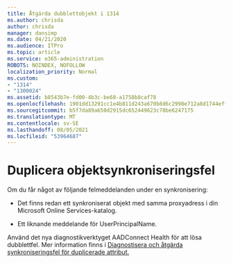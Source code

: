```yaml
---
title: Åtgärda dubblettobjekt i 1314
ms.author: chrisda
author: chrisda
manager: dansimp
ms.date: 04/21/2020
ms.audience: ITPro
ms.topic: article
ms.service: o365-administration
ROBOTS: NOINDEX, NOFOLLOW
localization_priority: Normal
ms.custom:
- "1314"
- "1300024"
ms.assetid: b8543b7e-fd00-4b3c-be68-a1758b8caf78
ms.openlocfilehash: 1901dd13291cc1e4b811d243a670b8d6c2998e712a8d1744effe7e3832c156da
ms.sourcegitcommit: b5f7da89a650d2915dc652449623c78be6247175
ms.translationtype: MT
ms.contentlocale: sv-SE
ms.lasthandoff: 08/05/2021
ms.locfileid: "53964687"
---
```

# <a name="duplicate-object-synchronization-errors"></a>Duplicera objektsynkroniseringsfel

Om du får något av följande felmeddelanden under en synkronisering:

- Det finns redan ett synkroniserat objekt med samma proxyadress i din Microsoft Online Services-katalog.

- Ett liknande meddelande för UserPrincipalName.

Använd det nya diagnostikverktyget AADConnect Health för att lösa dubblettfel. Mer information finns i [Diagnostisera och åtgärda synkroniseringsfel för duplicerade attribut.](https://docs.microsoft.com/azure/active-directory/hybrid/how-to-connect-health-diagnose-sync-errors)
